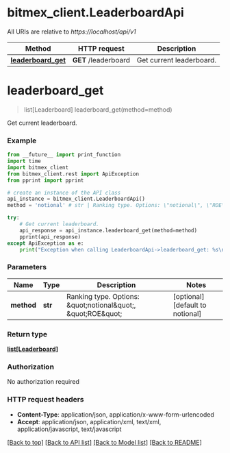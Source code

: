 # bitmex_client.LeaderboardApi

All URIs are relative to *https://localhost/api/v1*

Method | HTTP request | Description
------------- | ------------- | -------------
[**leaderboard_get**](LeaderboardApi.md#leaderboard_get) | **GET** /leaderboard | Get current leaderboard.


# **leaderboard_get**
> list[Leaderboard] leaderboard_get(method=method)

Get current leaderboard.

### Example 
```python
from __future__ import print_function
import time
import bitmex_client
from bitmex_client.rest import ApiException
from pprint import pprint

# create an instance of the API class
api_instance = bitmex_client.LeaderboardApi()
method = 'notional' # str | Ranking type. Options: \"notional\", \"ROE\" (optional) (default to notional)

try: 
    # Get current leaderboard.
    api_response = api_instance.leaderboard_get(method=method)
    pprint(api_response)
except ApiException as e:
    print("Exception when calling LeaderboardApi->leaderboard_get: %s\n" % e)
```

### Parameters

Name | Type | Description  | Notes
------------- | ------------- | ------------- | -------------
 **method** | **str**| Ranking type. Options: \&quot;notional\&quot;, \&quot;ROE\&quot; | [optional] [default to notional]

### Return type

[**list[Leaderboard]**](Leaderboard.md)

### Authorization

No authorization required

### HTTP request headers

 - **Content-Type**: application/json, application/x-www-form-urlencoded
 - **Accept**: application/json, application/xml, text/xml, application/javascript, text/javascript

[[Back to top]](#) [[Back to API list]](../README.md#documentation-for-api-endpoints) [[Back to Model list]](../README.md#documentation-for-models) [[Back to README]](../README.md)

